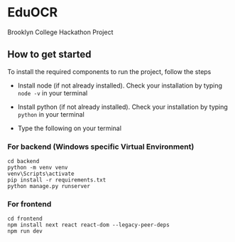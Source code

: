 # EduOCR
Brooklyn College Hackathon Project

## How to get started
To install the required components to run the project, follow the steps

- Install node (if not already installed). Check your installation by typing `node -v` in your terminal

- Install python (if not already installed). Check your installation by typing `python` in your terminal

- Type the following on your terminal
### For backend (Windows specific Virtual Environment)
```
cd backend
python -m venv venv
venv\Scripts\activate
pip install -r requirements.txt
python manage.py runserver
```
### For frontend
```
cd frontend
npm install next react react-dom --legacy-peer-deps
npm run dev
```


